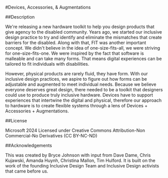 #Devices, Accessories, & Augmentations

##Description

We're releasing a new hardware toolkit to help you design products that give agency to the disabled community. Years ago, we started our inclusive design practice to try and identify and eliminate the mismatches that create barriers for the disabled. Along with that, FIT was another important concept. We didn't believe in the idea of one-size-fits-all, we were striving for one-size-fits-one. We were inspired by the fact that software is malleable and can take many forms. That means digital experiences can be tailored to fit individuals with disabilities. 

However, physical products are rarely fluid, they have form. With our inclusive design practices, we aspire to figure out how forms can be adjustable and augmented to meet individual needs. Because we believe everyone deserves great design, there needed to be a toolkit that designers could use to produce truly inclusive hardware. Devices have to support experiences that intertwine the digital and physical, therefore our approach to hardware is to create flexible systems through a lens of Devices + Accessories + Augmentations.

##License

Microsoft 2024 Licensed under Creative Commons Attribution-Non Commercial-No Derivatives (CC BY-NC-ND)

##Acknowledgements

This was created by Bryce Johnson with input from Dave Dame, Chris Kujawski, Amanda Huynh, Christina Mallon, Tim Hulford. It is built on the work of the founding Inclusive Design Team and Inclusive Design activists that came before us.
